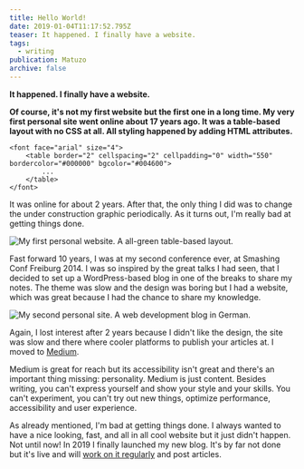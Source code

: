 ```yaml
---
title: Hello World!
date: 2019-01-04T11:17:52.795Z
teaser: It happened. I finally have a website.
tags:
  - writing
publication: Matuzo
archive: false
---
```

**It happened. I finally have a website.**

**Of course, it's not my first website but the first one in a long time. My very first personal site went online about 17 years ago. It was a table-based layout with no CSS at all. All styling happened by adding HTML attributes.**

```
<font face="arial" size="4">
    <table border="2" cellspacing="2" cellpadding="0" width="550" bordercolor="#000000" bgcolor="#004600">
        ...
    </table>
</font>
```

It was online for about 2 years. After that, the only thing I did was to change the under construction graphic periodically. As it turns out, I'm really bad at getting things done.

![My first personal website. A all-green table-based layout.](https://res.cloudinary.com/dp3mem7or/image/upload/w_700/articles/matuzoat2022.png)

Fast forward 10 years, I was at my second conference ever, at Smashing Conf Freiburg 2014. I was so inspired by the great talks I had seen, that I decided to set up a WordPress-based blog in one of the breaks to share my notes. The theme was slow and the design was boring but I had a website, which was great because I had the chance to share my knowledge.

![My second personal site. A web development blog in German.](https://res.cloudinary.com/dp3mem7or/image/upload/w_700/articles/matuzoat2014.png)

Again, I lost interest after 2 years because I didn't like the design, the site was slow and there where cooler platforms to publish your articles at. I moved to [Medium](https://medium.com/@matuzo/).

Medium is great for reach but its accessibility isn't great and there's an important thing missing: personality. Medium is just content. Besides writing, you can't express yourself and show your style and your skills. You can't experiment, you can't try out new things, optimize performance, accessibility and user experience.

As already mentioned, I'm bad at getting things done. I always wanted to have a nice looking, fast, and all in all cool website but it just didn't happen. Not until now! In 2019 I finally launched my new blog. It's by far not done but it's live and will [work on it regularly](https://github.com/matuzo/matuzoat) and post articles.
